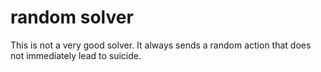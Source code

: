 # random solver

This is not a very good solver. It always sends a random action that does not immediately lead to suicide.

